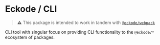 # Eckode / CLI

> ⚠️ This package is intended to work in tandem with [`@eckode/webpack`](https://www.npmjs.com/package/@eckode/webpack)

CLI tool with singular focus on providing CLI functionality to the `@eckode/*` ecosystem of packages.